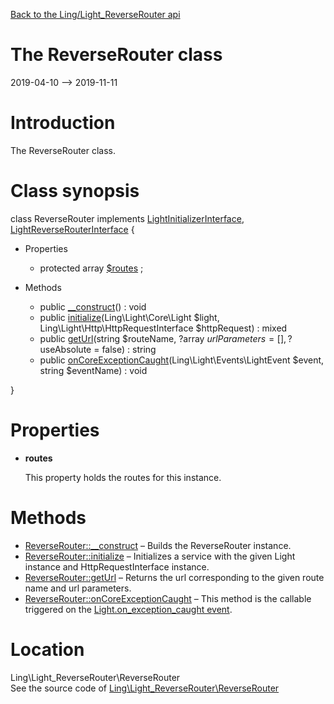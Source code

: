 [Back to the Ling/Light_ReverseRouter api](https://github.com/lingtalfi/Light_ReverseRouter/blob/master/doc/api/Ling/Light_ReverseRouter.md)



The ReverseRouter class
================
2019-04-10 --> 2019-11-11






Introduction
============

The ReverseRouter class.



Class synopsis
==============


class <span class="pl-k">ReverseRouter</span> implements [LightInitializerInterface](https://github.com/lingtalfi/Light_Initializer/blob/master/doc/api/Ling/Light_Initializer/Initializer/LightInitializerInterface.md), [LightReverseRouterInterface](https://github.com/lingtalfi/Light/blob/master/doc/api/Ling/Light/ReverseRouter/LightReverseRouterInterface.md) {

- Properties
    - protected array [$routes](#property-routes) ;

- Methods
    - public [__construct](https://github.com/lingtalfi/Light_ReverseRouter/blob/master/doc/api/Ling/Light_ReverseRouter/ReverseRouter/__construct.md)() : void
    - public [initialize](https://github.com/lingtalfi/Light_ReverseRouter/blob/master/doc/api/Ling/Light_ReverseRouter/ReverseRouter/initialize.md)(Ling\Light\Core\Light $light, Ling\Light\Http\HttpRequestInterface $httpRequest) : mixed
    - public [getUrl](https://github.com/lingtalfi/Light_ReverseRouter/blob/master/doc/api/Ling/Light_ReverseRouter/ReverseRouter/getUrl.md)(string $routeName, ?array $urlParameters = [], ?$useAbsolute = false) : string
    - public [onCoreExceptionCaught](https://github.com/lingtalfi/Light_ReverseRouter/blob/master/doc/api/Ling/Light_ReverseRouter/ReverseRouter/onCoreExceptionCaught.md)(Ling\Light\Events\LightEvent $event, string $eventName) : void

}




Properties
=============

- <span id="property-routes"><b>routes</b></span>

    This property holds the routes for this instance.
    
    



Methods
==============

- [ReverseRouter::__construct](https://github.com/lingtalfi/Light_ReverseRouter/blob/master/doc/api/Ling/Light_ReverseRouter/ReverseRouter/__construct.md) &ndash; Builds the ReverseRouter instance.
- [ReverseRouter::initialize](https://github.com/lingtalfi/Light_ReverseRouter/blob/master/doc/api/Ling/Light_ReverseRouter/ReverseRouter/initialize.md) &ndash; Initializes a service with the given Light instance and HttpRequestInterface instance.
- [ReverseRouter::getUrl](https://github.com/lingtalfi/Light_ReverseRouter/blob/master/doc/api/Ling/Light_ReverseRouter/ReverseRouter/getUrl.md) &ndash; Returns the url corresponding to the given route name and url parameters.
- [ReverseRouter::onCoreExceptionCaught](https://github.com/lingtalfi/Light_ReverseRouter/blob/master/doc/api/Ling/Light_ReverseRouter/ReverseRouter/onCoreExceptionCaught.md) &ndash; This method is the callable triggered on the [Light.on_exception_caught event](https://github.com/lingtalfi/Light/blob/master/personal/mydoc/pages/events.md).





Location
=============
Ling\Light_ReverseRouter\ReverseRouter<br>
See the source code of [Ling\Light_ReverseRouter\ReverseRouter](https://github.com/lingtalfi/Light_ReverseRouter/blob/master/ReverseRouter.php)



